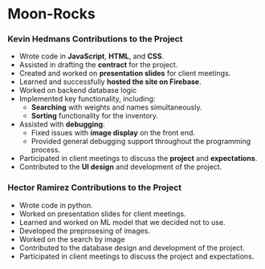# Moon-Rocks

### Kevin Hedmans Contributions to the Project

- Wrote code in **JavaScript**, **HTML**, and **CSS**.
- Assisted in drafting the **contract** for the project.
- Created and worked on **presentation slides** for client meetings.
- Learned and successfully **hosted the site on Firebase**.
- Worked on backend database logic
- Implemented key functionality, including:
  - **Searching** with weights and names simultaneously.
  - **Sorting** functionality for the inventory.
- Assisted with **debugging**:
  - Fixed issues with **image display** on the front end.
  - Provided general debugging support throughout the programming process.
- Participated in client meetings to discuss the **project** and **expectations**.
- Contributed to the **UI design** and development of the project.

### Hector Ramirez Contributions to the Project

- Wrote code in python.
- Worked on presentation slides for client meetings.
- Learned and worked on ML model that we decided not to use.
- Developed the preprosesing of images.
- Worked on the search by image
- Contributed to the database design and development of the project.
- Participated in client meetings to discuss the project and expectations.
